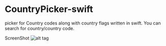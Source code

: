 # CountryPicker-swift
picker for Country codes along with country flags written in swift. You can search for country/country code.

ScreenShot
![alt tag](https://github.com/sairamkotha/CountryPicker-swift/blob/master/IMG_1193.PNG)
